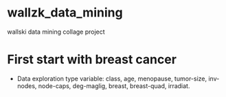 # wallzk_data_mining
wallski data mining collage project 

# First start with breast cancer

- Data exploration
type variable: class, age, menopause, tumor-size, inv-nodes, node-caps, deg-maglig, breast, breast-quad, irradiat.
